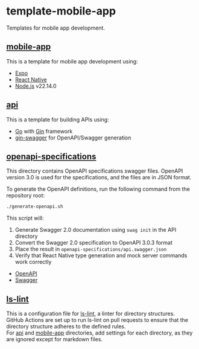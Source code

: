 # template-mobile-app

Templates for mobile app development.

## [mobile-app](./mobile-app)

This is a template for mobile app development using:

- [Expo](https://expo.dev/)
- [React Native](https://reactnative.dev/)
- [Node.js](https://nodejs.org/) v22.14.0

## [api](./api)

This is a template for building APIs using:

- [Go](https://go.dev/) with [Gin](https://gin-gonic.com/) framework
- [gin-swagger](https://github.com/swaggo/gin-swagger) for OpenAPI/Swagger generation

## [openapi-specifications](./openapi-specifications)

This directory contains OpenAPI specifications swagger files.
OpenAPI version 3.0 is used for the specifications, and the files are in JSON format.

To generate the OpenAPI definitions, run the following command from the repository root:

```bash
./generate-openapi.sh
```

This script will:

1. Generate Swagger 2.0 documentation using `swag init` in the API directory
2. Convert the Swagger 2.0 specification to OpenAPI 3.0.3 format
3. Place the result in `openapi-specifications/api.swagger.json`
4. Verify that React Native type generation and mock server commands work correctly

- [OpenAPI](https://www.openapis.org/)
- [Swagger](https://swagger.io/)

## [ls-lint](./.ls-lint.yml)

This is a configuration file for [ls-lint](https://ls-lint.org/), a linter for directory structures.  
GitHub Actions are set up to run ls-lint on pull requests to ensure that the directory structure adheres to the defined rules.  
For [api](./api) and [mobile-app](./mobile-app) directories, add settings for each directory, as they are ignored except for markdown files.
